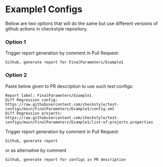 # Example1 Configs

Bellow are two options that will do the same but use different versions
of github actions in checkstyle repository.


### Option 1
Trigger report generation by comment in Pull Request:
```
Github, generate report for FinalParameters/Example1
```

### Option 2

Paste below given to PR description to use such test configs:
```
Report label: FinalParameters/Example1
Diff Regression config: https://raw.githubusercontent.com/checkstyle/test-configs/main/FinalParameters/Example1/config.xml
Diff Regression projects: https://raw.githubusercontent.com/checkstyle/test-configs/main/FinalParameters/Example1/list-of-projects.properties
```

Trigger report generation by comment in Pull Request:
```
Github, generate report
```
or as alternative by comment
```
Github, generate report for configs in PR description
```
